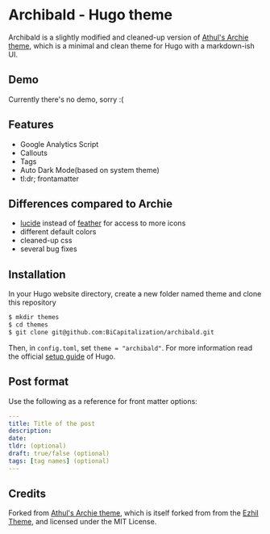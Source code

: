 # Archibald - Hugo theme
Archibald is a slightly modified and cleaned-up version of [Athul's Archie
theme](https://github.com/athul/archie), which is a minimal and clean theme for
Hugo with a markdown-ish UI.

## Demo

Currently there's no demo, sorry :(

## Features
- Google Analytics Script
- Callouts
- Tags
- Auto Dark Mode(based on system theme)
- tl:dr; frontamatter

## Differences compared to Archie
- [lucide](https://github.com/lucide-icons/lucide) instead of
  [feather](https://feathericons.com/) for access to more icons
- different default colors
- cleaned-up css
- several bug fixes

## Installation
In your Hugo website directory, create a new folder named theme and clone this
repository
```bash
$ mkdir themes
$ cd themes
$ git clone git@github.com:BiCapitalization/archibald.git
```
Then, in `config.toml`, set `theme = "archibald"`. For more information read
the official [setup guide](https://gohugo.io/overview/installing/) of Hugo.

## Post format
Use the following as a reference for front matter options:
```yml
---
title: Title of the post
description:
date:
tldr: (optional)
draft: true/false (optional)
tags: [tag names] (optional)
---
```

## Credits
Forked from [Athul's Archie theme](https://github.com/athul/archie), which is
itself forked from from the [Ezhil Theme](https://github.com/vividvilla/ezhil),
and licensed under the MIT License.
